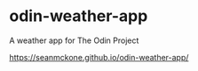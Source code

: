# odin-weather-app
A weather app for The Odin Project

https://seanmckone.github.io/odin-weather-app/

